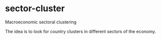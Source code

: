 # sector-cluster
Macroeconomic sectoral clustering

The idea is to look for country clusters in different sectors of the economy.
